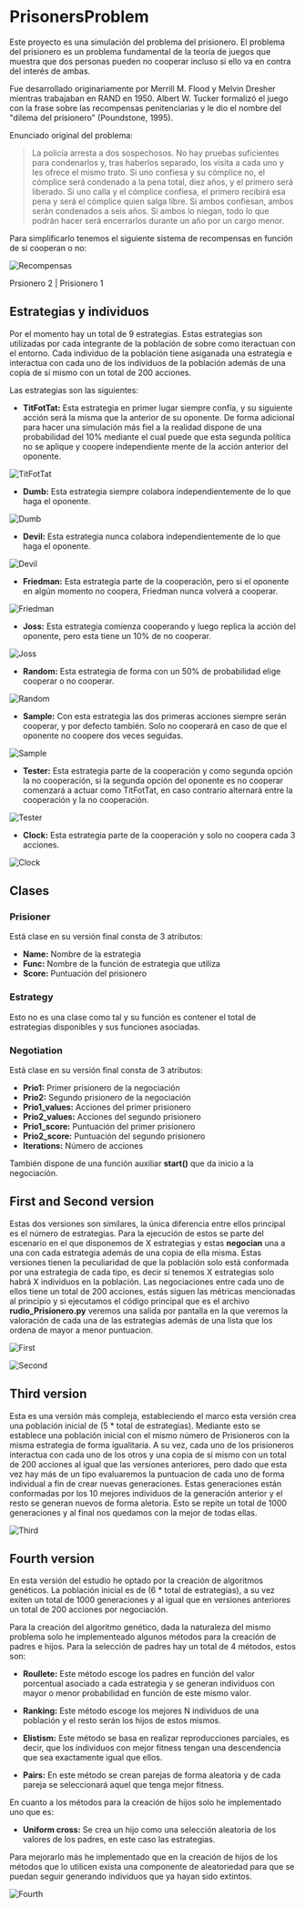 # PrisonersProblem

Este proyecto es una simulación del problema del prisionero. El problema del prisionero es un problema fundamental de la teoría de juegos que muestra que dos personas pueden no cooperar incluso si ello va en contra del interés de ambas.

Fue desarrollado originariamente por Merrill M. Flood y Melvin Dresher mientras trabajaban en RAND en 1950. Albert W. Tucker formalizó el juego con la frase sobre las recompensas penitenciarias y le dio el nombre del "dilema del prisionero" (Poundstone, 1995).

Enunciado original del problema:

> La policía arresta a dos sospechosos. No hay pruebas suficientes
> para condenarlos y, tras haberlos separado, los visita a cada 
> uno y les ofrece el mismo trato. Si uno confiesa y su cómplice
> no, el cómplice será condenado a la pena total, diez años, y el
> primero será liberado. Si uno calla y el cómplice confiesa, el 
> primero recibirá esa pena y será el cómplice quien salga libre. 
> Si ambos confiesan, ambos serán condenados a seis años. Si ambos
> lo niegan, todo lo que podrán hacer será encerrarlos durante un 
> año por un cargo menor.

Para simplificarlo tenemos el siguiente sistema de recompensas en función de si cooperan o no:

![Recompensas](https://github.com/AlejandroMolinosEligio/PrisonersProblem/blob/main/Photos/Recompensas.png?raw=true)

Prsionero 2 | Prisionero 1

## Estrategias y individuos

Por el momento hay un total de 9 estrategias. Estas estrategias son utilizadas por cada integrante de la población de sobre como iteractuan con el entorno. Cada individuo de la población tiene asiganada una estrategia e interactua con cada uno de los individuos de la población además de una copia de sí mismo con un total de 200 acciones.

Las estrategias son las siguientes:

- **TitFotTat:** Esta estrategia en primer lugar siempre confía, y su siguiente acción será la misma que la anterior de su oponente. De forma adicional para hacer una simulación más fiel a la realidad dispone de una probabilidad del 10% mediante el cual puede que esta segunda política no se aplique y coopere independiente mente de la acción anterior del oponente.

![TitFotTat](https://github.com/AlejandroMolinosEligio/PrisonersProblem/blob/main/Photos/TitFotTat.png?raw=true)

- **Dumb:** Esta estrategia siempre colabora independientemente de lo que haga el oponente.

![Dumb](https://github.com/AlejandroMolinosEligio/PrisonersProblem/blob/main/Photos/Dumb.png?raw=true)


- **Devil:** Esta estrategia nunca colabora independientemente de lo que haga el oponente.

![Devil](https://github.com/AlejandroMolinosEligio/PrisonersProblem/blob/main/Photos/Devil.png?raw=true)

- **Friedman:** Esta estrategia parte de la cooperación, pero si el oponente en algún momento no coopera, Friedman nunca volverá a cooperar.

![Friedman](https://github.com/AlejandroMolinosEligio/PrisonersProblem/blob/main/Photos/Friedman.png?raw=true)

- **Joss:** Esta estrategia comienza cooperando y luego replica la acción del oponente, pero esta tiene un 10% de no cooperar.

![Joss](https://github.com/AlejandroMolinosEligio/PrisonersProblem/blob/main/Photos/Joss.png?raw=true)

- **Random:** Esta estrategia de forma con un 50% de probabilidad elige cooperar o no cooperar. 

![Random](https://github.com/AlejandroMolinosEligio/PrisonersProblem/blob/main/Photos/Random.png?raw=true)

- **Sample:** Con esta estrategia las dos primeras acciones siempre serán cooperar, y por defecto también. Solo no cooperará en caso de que el oponente no coopere dos veces seguidas.

![Sample](https://github.com/AlejandroMolinosEligio/PrisonersProblem/blob/main/Photos/Sample.png?raw=true)

- **Tester:** Esta estrategia parte de la cooperación y como segunda opción la no cooperación, si la segunda opción
del oponente es no cooperar comenzará a actuar como TitFotTat, en caso contrario alternará entre la cooperación y la no cooperación.

![Tester](https://github.com/AlejandroMolinosEligio/PrisonersProblem/blob/main/Photos/Tester.png?raw=true)

- **Clock:** Esta estrategia parte de la cooperación y solo no coopera cada 3 acciones.

![Clock](https://github.com/AlejandroMolinosEligio/PrisonersProblem/blob/main/Photos/Clock.png?raw=true)


## Clases

### Prisioner

Está clase en su versión final consta de 3 atributos:

- **Name:** Nombre de la estrategia
- **Func:** Nombre de la función de estrategia que utiliza
- **Score:** Puntuación del prisionero

### Estrategy

Esto no es una clase como tal y su función es contener el total de estrategias disponibles y sus funciones asociadas.

### Negotiation

Está clase en su versión final consta de 3 atributos:

- **Prio1:** Primer prisionero de la negociación
- **Prio2:** Segundo prisionero de la negociación
- **Prio1_values:** Acciones del primer prisionero
- **Prio2_values:** Acciones del segundo prisionero
- **Prio1_score:** Puntuación del primer prisionero
- **Prio2_score:** Puntuación del segundo prisionero
- **Iterations:** Número de acciones

También dispone de una función auxiliar **start()** que da inicio a la negociación. 


## First and Second version

Estas dos versiones son similares, la única diferencia entre ellos principal es el número de estrategias. Para la ejecución de estos se parte del escenario en el que disponemos de X estrategias y estas **negocian** una a una con cada estrategia además de una copia de ella misma. Estas versiones tienen la peculiaridad de que la población solo está conformada por una estrategia de cada tipo, es decir si tenemos X estrategias solo habrá X individuos en la población. Las negociaciones entre cada uno de ellos tiene un total de 200 acciones, estás siguen las métricas mencionadas al principio y si ejecutamos el código principal que es el archivo **rudio_Prisionero.py** veremos una salida por pantalla en la que veremos la valoración de cada una de las estrategias además de una lista que los ordena de mayor a menor puntuacion.

![First](https://github.com/AlejandroMolinosEligio/PrisonersProblem/blob/main/Photos/First.png?raw=true)

![Second](https://github.com/AlejandroMolinosEligio/PrisonersProblem/blob/main/Photos/Second.png?raw=true)

## Third version

Esta es una versión más compleja, estableciendo el marco esta versión crea una población inicial de (5 * total de estrategias). Mediante esto se establece una población inicial con el mismo número de Prisioneros con la misma estrategia de forma igualitaria. A su vez, cada uno de los prisioneros interactua con cada uno de los otros y una copia de sí mismo con un total de 200 acciones al igual que las versiones anteriores, pero dado que esta vez hay más de un tipo evaluaremos la puntuacion de cada uno de forma individual a fin de crear nuevas generaciones. Estas generaciones están conformadas por los 10 mejores individuos de la generación anterior y el resto se generan nuevos de forma aletoria. Esto se repite un total de 1000 generaciones y al final nos quedamos con la mejor de todas ellas.

![Third](https://github.com/AlejandroMolinosEligio/PrisonersProblem/blob/main/Photos/Third.png?raw=true)

## Fourth version

En esta versión del estudio he optado por la creación de algoritmos genéticos. La población inicial es de (6 * total de estrategias), a su vez exiten un total de 1000 generaciones y al igual que en versiones anteriores un total de 200 acciones por negociación. 

Para la creación del algoritmo genético, dada la naturaleza del mismo problema solo he implementeado algunos métodos para la creación de padres e hijos. Para la selección de padres hay un total de 4 métodos, estos son:

-   **Roullete:** Este método escoge los padres en función del valor porcentual asociado a cada estrategia y se generan individuos con mayor o menor probabilidad en función de este mismo valor.

-   **Ranking:** Este método escoge los mejores N individuos de una población y el resto serán los hijos de estos mismos.

-   **Elistism:** Este método se basa en realizar reproducciones parciales, es decir, que los individuos con mejor fitness tengan una descendencia que sea exactamente igual que ellos.

-   **Pairs:** En este método se crean parejas de forma aleatoria y de cada pareja se seleccionará aquel que tenga mejor fitness.

En cuanto a los métodos para la creación de hijos solo he implementado uno que es:

-   **Uniform cross:** Se crea un hijo como una selección aleatoria de los valores de los padres, en este caso las estrategias.

Para mejorarlo más he implementado que en la creación de hijos de los métodos que lo utilicen exista una componente de aleatoriedad para que se puedan seguir generando individuos que ya hayan sido extintos. 

![Fourth](https://github.com/AlejandroMolinosEligio/PrisonersProblem/blob/main/Photos/Third.png?raw=true)